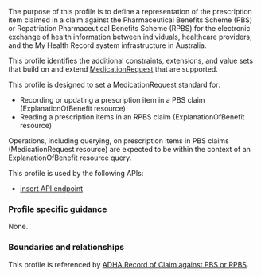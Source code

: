 The purpose of this profile is to define a representation of the prescription item claimed in a claim against the Pharmaceutical Benefits Scheme (PBS) or Repatriation Pharmaceutical Benefits Scheme (RPBS) for the electronic exchange of health information between individuals, healthcare providers, and the My Health Record system infrastructure in Australia.

This profile identifies the additional constraints, extensions, and value sets that build on and extend [MedicationRequest](http://hl7.org/fhir/R4/medicationrequest.html) that are supported. 

This profile is designed to set a MedicationRequest standard for:
* Recording or updating a prescription item in a PBS claim (ExplanationOfBenefit resource)
* Reading a prescription items in an RPBS claim (ExplanationOfBenefit resource)

Operations, including querying, on prescription items in PBS claims (MedicationRequest resource) are expected to be within the context of an ExplanationOfBenefit resource query.

This profile is used by the following APIs:
* [insert API endpoint](StructureDefinition-TBD-1.html)


### Profile specific guidance
None.

### Boundaries and relationships
This profile is referenced by 
[ADHA Record of Claim against PBS or RPBS](StructureDefinition-dh-explanationofbenefit-medicare-pbs-1.html).